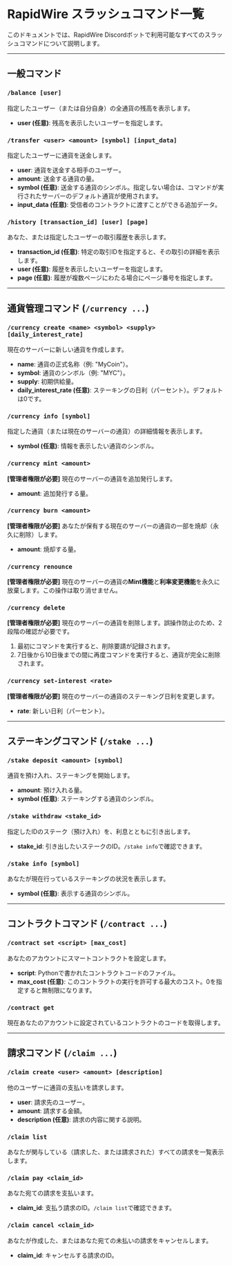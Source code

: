 # RapidWire スラッシュコマンド一覧

このドキュメントでは、RapidWire Discordボットで利用可能なすべてのスラッシュコマンドについて説明します。

---

## 一般コマンド

### `/balance [user]`
指定したユーザー（または自分自身）の全通貨の残高を表示します。
- **user (任意)**: 残高を表示したいユーザーを指定します。

### `/transfer <user> <amount> [symbol] [input_data]`
指定したユーザーに通貨を送金します。
- **user**: 通貨を送金する相手のユーザー。
- **amount**: 送金する通貨の量。
- **symbol (任意)**: 送金する通貨のシンボル。指定しない場合は、コマンドが実行されたサーバーのデフォルト通貨が使用されます。
- **input_data (任意)**: 受信者のコントラクトに渡すことができる追加データ。

### `/history [transaction_id] [user] [page]`
あなた、または指定したユーザーの取引履歴を表示します。
- **transaction_id (任意)**: 特定の取引IDを指定すると、その取引の詳細を表示します。
- **user (任意)**: 履歴を表示したいユーザーを指定します。
- **page (任意)**: 履歴が複数ページにわたる場合にページ番号を指定します。

---

## 通貨管理コマンド (`/currency ...`)

### `/currency create <name> <symbol> <supply> [daily_interest_rate]`
現在のサーバーに新しい通貨を作成します。
- **name**: 通貨の正式名称（例: "MyCoin"）。
- **symbol**: 通貨のシンボル（例: "MYC"）。
- **supply**: 初期供給量。
- **daily_interest_rate (任意)**: ステーキングの日利（パーセント）。デフォルトは0です。

### `/currency info [symbol]`
指定した通貨（または現在のサーバーの通貨）の詳細情報を表示します。
- **symbol (任意)**: 情報を表示したい通貨のシンボル。

### `/currency mint <amount>`
**[管理者権限が必要]** 現在のサーバーの通貨を追加発行します。
- **amount**: 追加発行する量。

### `/currency burn <amount>`
**[管理者権限が必要]** あなたが保有する現在のサーバーの通貨の一部を焼却（永久に削除）します。
- **amount**: 焼却する量。

### `/currency renounce`
**[管理者権限が必要]** 現在のサーバーの通貨の**Mint機能**と**利率変更機能**を永久に放棄します。この操作は取り消せません。

### `/currency delete`
**[管理者権限が必要]** 現在のサーバーの通貨を削除します。誤操作防止のため、2段階の確認が必要です。
1. 最初にコマンドを実行すると、削除要請が記録されます。
2. 7日後から10日後までの間に再度コマンドを実行すると、通貨が完全に削除されます。

### `/currency set-interest <rate>`
**[管理者権限が必要]** 現在のサーバーの通貨のステーキング日利を変更します。
- **rate**: 新しい日利（パーセント）。

---

## ステーキングコマンド (`/stake ...`)

### `/stake deposit <amount> [symbol]`
通貨を預け入れ、ステーキングを開始します。
- **amount**: 預け入れる量。
- **symbol (任意)**: ステーキングする通貨のシンボル。

### `/stake withdraw <stake_id>`
指定したIDのステーク（預け入れ）を、利息とともに引き出します。
- **stake_id**: 引き出したいステークのID。`/stake info`で確認できます。

### `/stake info [symbol]`
あなたが現在行っているステーキングの状況を表示します。
- **symbol (任意)**: 表示する通貨のシンボル。

---

## コントラクトコマンド (`/contract ...`)

### `/contract set <script> [max_cost]`
あなたのアカウントにスマートコントラクトを設定します。
- **script**: Pythonで書かれたコントラクトコードのファイル。
- **max_cost (任意)**: このコントラクトの実行を許可する最大のコスト。0を指定すると無制限になります。

### `/contract get`
現在あなたのアカウントに設定されているコントラクトのコードを取得します。

---

## 請求コマンド (`/claim ...`)

### `/claim create <user> <amount> [description]`
他のユーザーに通貨の支払いを請求します。
- **user**: 請求先のユーザー。
- **amount**: 請求する金額。
- **description (任意)**: 請求の内容に関する説明。

### `/claim list`
あなたが関与している（請求した、または請求された）すべての請求を一覧表示します。

### `/claim pay <claim_id>`
あなた宛ての請求を支払います。
- **claim_id**: 支払う請求のID。`/claim list`で確認できます。

### `/claim cancel <claim_id>`
あなたが作成した、またはあなた宛ての未払いの請求をキャンセルします。
- **claim_id**: キャンセルする請求のID。